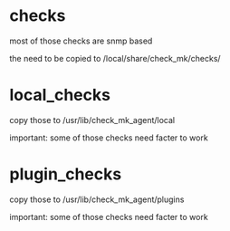 # checks

most of those checks are snmp based

the need to be copied to <site>/local/share/check_mk/checks/

# local_checks

copy those to /usr/lib/check_mk_agent/local

important: some of those checks need facter to work

# plugin_checks

copy those to /usr/lib/check_mk_agent/plugins

important: some of those checks need facter to work

